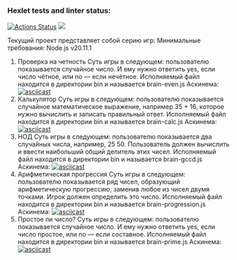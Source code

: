 ### Hexlet tests and linter status:
[![Actions Status](https://github.com/AnPopit/frontend-project-44/actions/workflows/hexlet-check.yml/badge.svg)](https://github.com/AnPopit/frontend-project-44/actions)
<a href="https://codeclimate.com/github/AnPopit/frontend-project-44/maintainability"><img src="https://api.codeclimate.com/v1/badges/ceee9022777f7d300c24/maintainability" /></a>

Текущий проект представляет собой серию игр:
Минимальные требования: Node.js v20.11.1

1. Проверка на четность
Суть игры в следующем: пользователю показывается случайное число. И ему нужно ответить yes, если число чётное, или no — если нечётное.
Исполняемый файл находится в директории bin и называется brain-even.js
Аскинема:
[![asciicast](https://asciinema.org/a/wuH8AwGQrqfMPQcPd4EUtnH2R.svg)](https://asciinema.org/a/wuH8AwGQrqfMPQcPd4EUtnH2R)
2. Калькулятор
Суть игры в следующем: пользователю показывается случайное математическое выражение, например 35 + 16, которое нужно вычислить и записать правильный ответ.
Исполняемый файл находится в директории bin и называется brain-calc.js
Аскинема:
[![asciicast](https://asciinema.org/a/R1tDqike4ylci62G1xyRZZl8T.svg)](https://asciinema.org/a/R1tDqike4ylci62G1xyRZZl8T)
3. НОД
Суть игры в следующем: пользователю показывается два случайных числа, например, 25 50. Пользователь должен вычислить и ввести наибольший общий делитель этих чисел.
Исполняемый файл находится в директории bin и называется brain-gccd.js
Аскинема:
[![asciicast](https://asciinema.org/a/oGxeuFbeBvAvnho0zd8RirAFp.svg)](https://asciinema.org/a/oGxeuFbeBvAvnho0zd8RirAFp)
4. Арифметическая прогрессия
Суть игры в следующем: пользователю показывается ряд чисел, образующий арифметическую прогрессию, заменив любое из чисел двумя точками. Игрок должен определить это число.
Исполняемый файл находится в директории bin и называется brain-progression.js
Аскинема:
[![asciicast](https://asciinema.org/a/3YLjok9Vfxkf2iNYVua0jESsT.svg)](https://asciinema.org/a/3YLjok9Vfxkf2iNYVua0jESsT)
5. Простое ли число?
Суть игры в следующем: пользователю показывается случайное число. И ему нужно ответить yes, если число простое, или no — если составное.
Исполняемый файл находится в директории bin и называется brain-prime.js
Аскинема:
[![asciicast](https://asciinema.org/a/ROuaEcADGrrHhXDBjuSSDIgS9.svg)](https://asciinema.org/a/ROuaEcADGrrHhXDBjuSSDIgS9)









